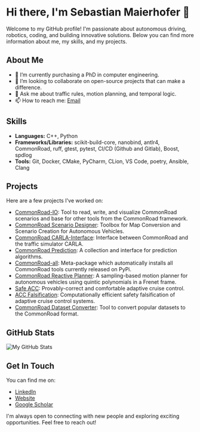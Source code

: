 # Hi there, I'm Sebastian Maierhofer 👋

Welcome to my GitHub profile! 
I'm passionate about autonomous driving, robotics, coding, and building innovative solutions. 
Below you can find more information about me, my skills, and my projects.

## About Me

- 🔭 I’m currently purchasing a PhD in computer engineering.
- 👯 I’m looking to collaborate on open-source projects that can make a difference.
- 💬 Ask me about traffic rules, motion planning, and temporal logic.
- 📫 How to reach me: [Email](mailto:sebastian.maierhofer@tum.de)

## Skills

- **Languages:** C++, Python
- **Frameworks/Libraries:** scikit-build-core, nanobind, antlr4, CommonRoad, ruff, gtest, pytest, CI/CD (Github and Gitlab), Boost, spdlog
- **Tools:** Git, Docker, CMake, PyCharm, CLion, VS Code, poetry, Ansible, Clang

## Projects

Here are a few projects I've worked on:

- [CommonRoad-IO](https://github.com/CommonRoad/commonroad-scenario-designer): Tool to read, write, and visualize CommonRoad scenarios and base for other tools from the CommonRoad framework. 
- [CommonRoad Scenario Designer](https://github.com/CommonRoad/commonroad-scenario-designer): Toolbox for Map Conversion and Scenario Creation for Autonomous Vehicles. 
- [CommonRoad CARLA-Interface](https://github.com/CommonRoad/commonroad-carla-interface): Interface between CommonRoad and the traffic simulator CARLA. 
- [CommonRoad Prediction](https://github.com/CommonRoad/commonroad-prediction): A collection and interface for prediction algorithms.
- [CommonRoad-all](https://github.com/CommonRoad/commonroad-all): Meta-package which automatically installs all CommonRoad tools currently released on PyPi.
- [CommonRoad Reactive Planner](https://github.com/CommonRoad/commonroad-reactive-planner): A sampling-based motion planner for autonomous vehicles using quintic polynomials in a Frenet frame.
- [Safe ACC](https://github.com/CommonRoad/safe-acc): Provably-correct and comfortable adaptive cruise control.
- [ACC Falsification](https://github.com/CommonRoad/safety-falsification-acc): Computationally efficient safety falsification of adaptive cruise control systems.
- [CommonRoad Dataset Converter](https://commonroad.in.tum.de/tools/dataset-converters): Tool to convert popular datasets to the CommonRoad format.

## GitHub Stats

![My GitHub Stats](https://github-readme-stats.vercel.app/api?username=smaierhofer&show_icons=true&theme=radical)

## Get In Touch

You can find me on:

- [LinkedIn](https://www.linkedin.com/in/sebastian-maierhofer)
- [Website](https://www.ce.cit.tum.de/cps/members/sebastian-maierhofer-msc/)
- [Google Scholar](https://scholar.google.de/citations?user=hkgRdzEAAAAJ&hl=de)

I'm always open to connecting with new people and exploring exciting opportunities. Feel free to reach out!
